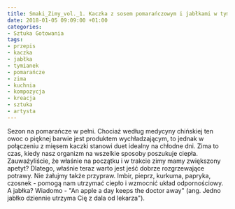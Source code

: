 ```yaml
---
title: Smaki_Zimy_vol._1. Kaczka z sosem pomarańczowym i jabłkami w tymianku
date: 2018-01-05 09:09:00 +01:00
categories:
- Sztuka Gotowania
tags:
- przepis
- kaczka
- jabłka
- tymianek
- pomarańcze
- zima
- kuchnia
- kompozycja
- kreacja
- sztuka
- artysta
---
```


<olela-narrative>
Sezon na pomarańcze w pełni. Chociaż według medycyny chińskiej ten owoc o pięknej barwie jest produktem wychładzającym, to jednak w połączeniu z mięsem kaczki stanowi duet idealny na chłodne dni. Zima to czas, kiedy nasz organizm na wszelkie sposoby poszukuje ciepła. Zauważyliście, że właśnie na początku i w trakcie zimy mamy zwiększony apetyt? Dlatego, właśnie teraz warto jest jeść dobrze rozgrzewające potrawy. Nie żałujmy także przypraw. Imbir, pieprz, kurkuma, papryka, czosnek - pomogą nam utrzymać ciepło i wzmocnić układ odpornościowy. A jabłka? Wiadomo - "An apple a day keeps the doctor away" (ang. Jedno jabłko dziennie utrzyma Cię z dala od lekarza").
</olela-narrative>

<div>
  <Recipe
    title='Kaczka z sosem pomarańczowym i jabłkami w tymianku'
    time='60 minut'
    level=''
    mealFor='15 osób'
    photo='https://assets2.ello.co/uploads/asset/attachment/6401877/ello-optimized-acbac144.jpg'
    altText='Zdjęcie przedstawia czerwony talerz na jasnym tle z perspektywy lotu ptaka. Na talerzu znajduje się ciasto z jabłkami.'
  >
    <Ingredient title='jabłka' quantity='10 średnich' />
    <Ingredient title='mąka pszenna' quantity='3 i 1/2 szklanki' />
    <Ingredient title='cukier puder' quantity='1/2 szklanki' />
    <Ingredient title='cukier brązowy' quantity='3 łyżki' />
    <Ingredient title='masło' quantity='1 kostka' />
    <Ingredient title='jaja' quantity='4' />
    <Ingredient title='proszek do pieczenia' quantity='2 łyżeczki' />
    <Method>
